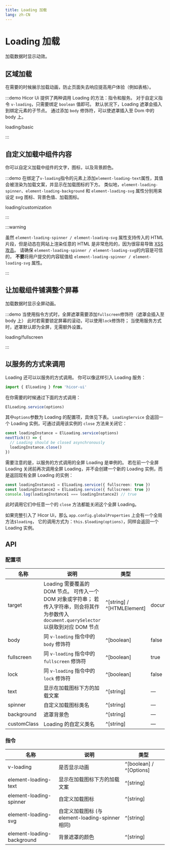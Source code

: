 ```yaml
---
title: Loading 加载
lang: zh-CN
---
```


# Loading 加载

加载数据时显示动效。

## 区域加载

在需要的时候展示加载动画，防止页面失去响应提高用户体验（例如表格）。

:::demo Hicor Ui 提供了两种调用 Loading 的方法：指令和服务。 对于自定义指令 `v-loading`，只需要绑定 `boolean` 值即可。 默认状况下，Loading 遮罩会插入到绑定元素的子节点。 通过添加 `body` 修饰符，可以使遮罩插入至 Dom 中的 body 上。

loading/basic

:::

## 自定义加载中组件内容

你可以自定义加载中组件的文字，图标，以及背景颜色。

:::demo 在绑定了`v-loading`指令的元素上添加`element-loading-text`属性，其值会被渲染为加载文案，并显示在加载图标的下方。 类似地，`element-loading-spinner`、`element-loading-background` 和 `element-loading-svg` 属性分别用来设定 svg 图标、背景色值、加载图标。

loading/customization

:::

:::warning

虽然 `element-loading-spinner / element-loading-svg` 属性支持传入的 HTML 片段，但是动态在网站上渲染任意的 HTML 是非常危险的，因为很容易导致 [XSS 攻击](https://en.wikipedia.org/wiki/Cross-site_scripting)。 请确保 `element-loading-spinner / element-loading-svg`的内容是可信的， **不要**将用户提交的内容赋值给 `element-loading-spinner / element-loading-svg` 属性。

:::

## 让加载组件铺满整个屏幕

加载数据时显示全屏动画。

:::demo 当使用指令方式时，全屏遮罩需要添加`fullscreen`修饰符（遮罩会插入至 body 上） 此时若需要锁定屏幕的滚动，可以使用`lock`修饰符； 当使用服务方式时，遮罩默认即为全屏，无需额外设置。

loading/fullscreen

:::

## 以服务的方式来调用

Loading 还可以以服务的方式调用。 你可以像这样引入 Loading 服务：

```ts
import { ElLoading } from 'hicor-ui'
```

在你需要的时候通过下面的方式调用：

```ts
ElLoading.service(options)
```

其中`options`参数为 Loading 的配置项，具体见下表。 `LoadingService` 会返回一个 Loading 实例，可通过调用该实例的 `close` 方法来关闭它：

```ts
const loadingInstance = ElLoading.service(options)
nextTick(() => {
  // Loading should be closed asynchronously
  loadingInstance.close()
})
```

需要注意的是，以服务的方式调用的全屏 Loading 是单例的。 若在前一个全屏 Loading 关闭前再次调用全屏 Loading，并不会创建一个新的 Loading 实例，而是返回现有全屏 Loading 的实例：

```ts
const loadingInstance1 = ElLoading.service({ fullscreen: true })
const loadingInstance2 = ElLoading.service({ fullscreen: true })
console.log(loadingInstance1 === loadingInstance2) // true
```

此时调用它们中任意一个的 `close` 方法都能关闭这个全屏 Loading。

如果完整引入了 Hicor Ui，那么 `app.config.globalProperties` 上会有一个全局方法`$loading`， 它的调用方式为：`this.$loading(options)`，同样会返回一个 Loading 实例。

## API

### 配置项

| 名称          | 说明                                                                                              | 类型                         | 默认            |
| ----------- | ----------------------------------------------------------------------------------------------- | -------------------------- | ------------- |
| target      | Loading 需要覆盖的 DOM 节点。 可传入一个 DOM 对象或字符串； 若传入字符串，则会将其作为参数传入 `document.querySelector`以获取到对应 DOM 节点 | ^[string] / ^[HTMLElement] | document.body |
| body        | 同 `v-loading` 指令中的 `body` 修饰符                                                                   | ^[boolean]                 | false         |
| fullscreen  | 同 `v-loading` 指令中的 `fullscreen` 修饰符                                                             | ^[boolean]                 | true          |
| lock        | 同 `v-loading` 指令中的 `lock` 修饰符                                                                   | ^[boolean]                 | false         |
| text        | 显示在加载图标下方的加载文案                                                                                  | ^[string]                  | —             |
| spinner     | 自定义加载图标类名                                                                                       | ^[string]                  | —             |
| background  | 遮罩背景色                                                                                           | ^[string]                  | —             |
| customClass | Loading 的自定义类名                                                                                  | ^[string]                  | —             |

### 指令

| 名称                         | 说明                                     | 类型                      |
| -------------------------- | -------------------------------------- | ----------------------- |
| v-loading                  | 是否显示动画                                 | ^[boolean] / ^[Options] |
| element-loading-text       | 显示在加载图标下方的加载文案                         | ^[string]               |
| element-loading-spinner    | 自定义加载图标                                | ^[string]               |
| element-loading-svg        | 自定义加载图标 (与 element-loading-spinner 相同) | ^[string]               |
| element-loading-background | 背景遮罩的颜色                                | ^[string]               |
